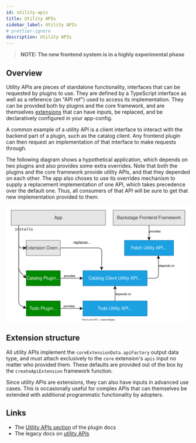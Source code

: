 ```yaml
---
id: utility-apis
title: Utility APIs
sidebar_label: Utility APIs
# prettier-ignore
description: Utility APIs
---
```


> **NOTE: The new frontend system is in a highly experimental phase**

## Overview

Utility APIs are pieces of standalone functionality, interfaces that can be requested by plugins to use. They are defined by a TypeScript interface as well as a reference (an "API ref") used to access its implementation. They can be provided both by plugins and the core framework, and are themselves [extensions](../architecture/03-extensions.md) that can have inputs, be replaced, and be declaratively configured in your app-config.

A common example of a utility API is a client interface to interact with the backend part of a plugin, such as the catalog client. Any frontend plugin can then request an implementation of that interface to make requests through.

The following diagram shows a hypothetical application, which depends on two plugins and also provides some extra overrides. Note that both the plugins and the core framework provide utility APIs, and that they depended on each other. The app also choses to use its overrides mechanism to supply a replacement implementation of one API, which takes precedence over the default one. Thus, all consumers of that API will be sure to get that new implementation provided to them.

![frontend system utility apis diagram](../../assets/frontend-system/architecture-utility-apis.drawio.svg)

## Extension structure

All utility APIs implement the `coreExtensionData.apiFactory` output data type, and must attach exclusively to the `core` extension's `apis` input no matter who provided them. These defaults are provided out of the box by the `createApiExtension` framework function.

Since utility APIs are extensions, they can also have inputs in advanced use cases. This is occasionally useful for complex APIs that can themselves be extended with additional programmatic functionality by adopters.

## Links

- The [Utility APIs section](../utility-apis/01-index.md) of the plugin docs
- The legacy docs on [utility APIs](../../api/utility-apis.md)
